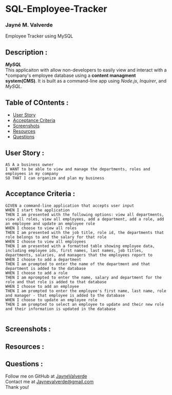 # SQL-Employee-Tracker
### Jayné M. Valverde

Employee Tracker using MySQL

## Description : 
***MySQL*** <br>
This applicaiton with allow non-developers to easily view and interact with a *company's employee database using a **content managment system(CMS)**. 
It is built as a command-line app using *Node.js*, *Inquirer*, and *MySQL*. 


## Table of COntents : 
* [User Story](#user-story)
* [Acceptance Criteria](#acceptance-criteria)
* [Screenshots](#screenshots)
* [Resources](#resources)
* [Questions](#questions)

## User Story : 
```
AS A a business owner 
I WANT to be able to view and manage the departments, roles and employees in my company
SO THAT I can organize and plan my business 
```

## Acceptance Criteria : 
```
GIVEN a command-line application that accepts user input 
WHEN I start the application 
THEN I am presented with the following options: view all departments, view all roles, view all employees, add a department, add a role, add an employee and update an employee role
WHEN I choose to view all roles 
THEN I am presented with the job title, role id, the departments that role belongs to and the salary for that role 
WHEN I choose to view all employees
THEN I am presented with a formatted table showing employee data, including employee ids, first names, last names, job titles, departments, salaries, and managers that the employees report to
WHEN I choose to add a department 
THEN I am prompted to enter the name of the department and that department is added to the database
WHEN I choose to add a role
THEN I am mprompted to enter the name, salary and department for the role and that role is added to that database
WHEN I choose to add an employee
THEN I am prompted to enter the employee's first name, last name, role and manager - that employee is added to the database
WHEN I choose to update an employee role
THEN I am prompted to select an employee to update and their new role and their information is updated in the database


```

## Screenshots : 


## Resources : 


## Questions : 
Follow me on GitHub at [JayneValverde](https://github.com/JayneValverde) <br>
Contact me at Jaynevalverde@gmail.com <br>
Thank you!
